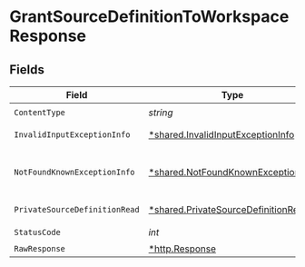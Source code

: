 # GrantSourceDefinitionToWorkspaceResponse


## Fields

| Field                                                                                     | Type                                                                                      | Required                                                                                  | Description                                                                               |
| ----------------------------------------------------------------------------------------- | ----------------------------------------------------------------------------------------- | ----------------------------------------------------------------------------------------- | ----------------------------------------------------------------------------------------- |
| `ContentType`                                                                             | *string*                                                                                  | :heavy_check_mark:                                                                        | N/A                                                                                       |
| `InvalidInputExceptionInfo`                                                               | [*shared.InvalidInputExceptionInfo](../../models/shared/invalidinputexceptioninfo.md)     | :heavy_minus_sign:                                                                        | Input failed validation                                                                   |
| `NotFoundKnownExceptionInfo`                                                              | [*shared.NotFoundKnownExceptionInfo](../../models/shared/notfoundknownexceptioninfo.md)   | :heavy_minus_sign:                                                                        | Object with given id was not found.                                                       |
| `PrivateSourceDefinitionRead`                                                             | [*shared.PrivateSourceDefinitionRead](../../models/shared/privatesourcedefinitionread.md) | :heavy_minus_sign:                                                                        | Successful operation                                                                      |
| `StatusCode`                                                                              | *int*                                                                                     | :heavy_check_mark:                                                                        | N/A                                                                                       |
| `RawResponse`                                                                             | [*http.Response](https://pkg.go.dev/net/http#Response)                                    | :heavy_minus_sign:                                                                        | N/A                                                                                       |